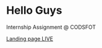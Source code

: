 <h1>Hello Guys</h1>
<p>Internship Assignment @ CODSFOT</p>
<a href="https://sai0029.github.io/Landingpage/">Landing page LIVE</a>
